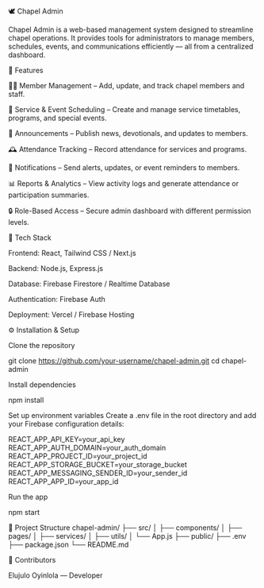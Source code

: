 🕊️ Chapel Admin

Chapel Admin is a web-based management system designed to streamline chapel operations. It provides tools for administrators to manage members, schedules, events, and communications efficiently — all from a centralized dashboard.

🚀 Features

🧍‍♂️ Member Management – Add, update, and track chapel members and staff.

📅 Service & Event Scheduling – Create and manage service timetables, programs, and special events.

📢 Announcements – Publish news, devotionals, and updates to members.

🕰️ Attendance Tracking – Record attendance for services and programs.

💬 Notifications – Send alerts, updates, or event reminders to members.

📊 Reports & Analytics – View activity logs and generate attendance or participation summaries.

🔒 Role-Based Access – Secure admin dashboard with different permission levels.

🧩 Tech Stack

Frontend: React, Tailwind CSS / Next.js

Backend: Node.js, Express.js

Database: Firebase Firestore / Realtime Database

Authentication: Firebase Auth

Deployment: Vercel / Firebase Hosting

⚙️ Installation & Setup

Clone the repository

git clone https://github.com/your-username/chapel-admin.git
cd chapel-admin


Install dependencies

npm install


Set up environment variables
Create a .env file in the root directory and add your Firebase configuration details:

REACT_APP_API_KEY=your_api_key
REACT_APP_AUTH_DOMAIN=your_auth_domain
REACT_APP_PROJECT_ID=your_project_id
REACT_APP_STORAGE_BUCKET=your_storage_bucket
REACT_APP_MESSAGING_SENDER_ID=your_sender_id
REACT_APP_APP_ID=your_app_id


Run the app

npm start

📂 Project Structure
chapel-admin/
├── src/
│   ├── components/
│   ├── pages/
│   ├── services/
│   ├── utils/
│   └── App.js
├── public/
├── .env
├── package.json
└── README.md

👥 Contributors

Elujulo Oyinlola — Developer


